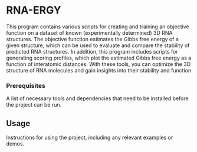 # RNA-ERGY

This program contains various scripts for creating and training an objective function on a dataset of known (experimentally determined) 3D RNA structures. The objective function estimates the Gibbs free energy of a given structure, which can be used to evaluate and compare the stability of predicted RNA structures. In addition, this program includes scripts for generating scoring profiles, which plot the estimated Gibbs free energy as a function of interatomic distances. With these tools, you can optimize the 3D structure of RNA molecules and gain insights into their stability and function

### Prerequisites

A list of necessary tools and dependencies that need to be installed before the project can be run.

## Usage

Instructions for using the project, including any relevant examples or demos.
